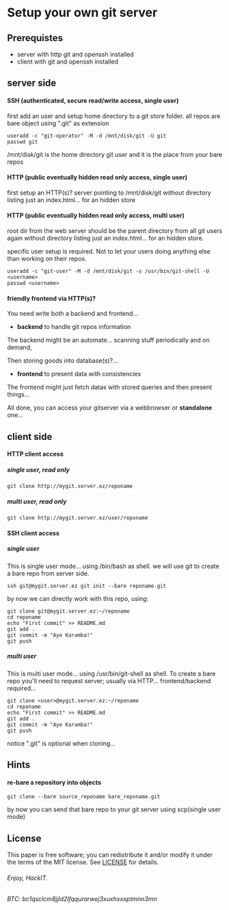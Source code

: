 Setup your own git server
=========================

## Prerequistes

* server with http git and openssh installed
* client with git and openssh installed

## server side 


#### SSH (authenticated, secure read/write access, single user)

first add an user and setup home directory to a git store folder.
all repos are bare object using ".git" as extension


```shell
useradd -c "git-operator" -M -d /mnt/disk/git -U git
passwd git
```

/mnt/disk/git is the home directory git user and it is the place from your bare repos


#### HTTP (public eventually hidden read only access, single user)

first setup an HTTP(s)? server pointing to /mnt/disk/git
without directory listing just an index.html... for an hidden store


#### HTTP (public eventually hidden read only access, multi user)

root dir from the web server should be the parent directory from all git users
again without directory listing just an index.html... for an hidden store.

specific user setup is required. Not to let your users doing anything else than working on their repos.

```shell
useradd -c "git-user" -M -d /mnt/disk/git -s /usr/bin/git-shell -U <username>
passwd <username>
```

#### friendly frontend via HTTP(s)?

You need write both a backend and frontend...

* **backend** to handle git repos information

The backend might be an automate... scanning stuff periodically and on demand,

Then storing goods into database(s)?... 

* **frontend** to present data with consistencies

The frontend might just fetch datas with stored queries and then present things...


All done, you can access your gitserver via a webbrowser or **standalone** one...

## client side

#### HTTP client access

##### single user, read only

```shell
git clone http://mygit.server.ez/reponame
```

##### multi user, read only

```shell
git clone http://mygit.server.ez/user/reponame
```


#### SSH client access

##### single user

This is single user mode... using /bin/bash as shell.
we will use git to create a bare repo from server side.


```shell
ssh git@mygit.server.ez git init --bare reponame.git
```

by now we can directly work with this repo, using:


```shell
git clone git@mygit.server.ez:~/reponame
cd reponame
echo "First commit" >> README.md
git add .
git commit -m "Aye Karamba!"
git push
```

##### multi user

This is multi user mode... using /usr/bin/git-shell as shell.
To create a bare repo you'll need to request server; usually via HTTP...
frontend/backend required...


```shell
git clone <user>@mygit.server.ez:~/reponame
cd reponame
echo "First commit" >> README.md
git add .
git commit -m "Aye Karamba!"
git push
```

notice ".git" is optional when cloning...


## Hints

#### re-bare a repository into objects

```shell
git clone --bare source_reponame bare_reponame.git
```

by now you can send that bare repo to your git server using scp(single user mode)

## License
This paper is free software; you can redistribute it and/or modify it under
the terms of the MIT license. See [LICENSE](LICENSE) for details.

###### Enjoy,                                               HackIT.

###### BTC: bc1qsclcm8jjld2lfqqurarwej3xuxhxxxptmnn3mn

